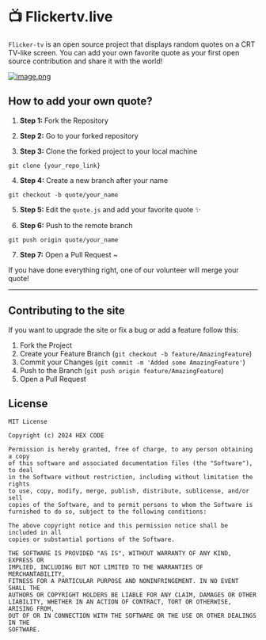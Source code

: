 # 📺 Flickertv.live

`Flicker-tv` is an open source project that displays random quotes on a CRT TV-like screen. You can add your own favorite quote as your first open source contribution and share it with the world!

[![image.png](https://i.postimg.cc/yNwwpqR0/image.png)](https://postimg.cc/yNwwpqR0)

## How to add your own quote?

1. **Step 1:** Fork the Repository

2. **Step 2:** Go to your forked repository

3. **Step 3:** Clone the forked project to your local machine
```
git clone {your_repo_link}
```

4. **Step 4:** Create a new branch after your name
```
git checkout -b quote/your_name
```

5. **Step 5:** Edit the `quote.js` and add your favorite quote ✨

6. **Step 6:** Push to the remote branch
```
git push origin quote/your_name
```

7. **Step 7:** Open a Pull Request ~


If you have done everything right, one of our volunteer will merge your quote! 

---

## Contributing to the site
If you want to upgrade the site or fix a bug or add a feature follow this:

1. Fork the Project
2. Create your Feature Branch (`git checkout -b feature/AmazingFeature`)
3. Commit your Changes (`git commit -m 'Added some AmazingFeature'`)
4. Push to the Branch (`git push origin feature/AmazingFeature`)
5. Open a Pull Request


## License
```
MIT License

Copyright (c) 2024 HEX CODE

Permission is hereby granted, free of charge, to any person obtaining a copy
of this software and associated documentation files (the "Software"), to deal
in the Software without restriction, including without limitation the rights
to use, copy, modify, merge, publish, distribute, sublicense, and/or sell
copies of the Software, and to permit persons to whom the Software is
furnished to do so, subject to the following conditions:

The above copyright notice and this permission notice shall be included in all
copies or substantial portions of the Software.

THE SOFTWARE IS PROVIDED "AS IS", WITHOUT WARRANTY OF ANY KIND, EXPRESS OR
IMPLIED, INCLUDING BUT NOT LIMITED TO THE WARRANTIES OF MERCHANTABILITY,
FITNESS FOR A PARTICULAR PURPOSE AND NONINFRINGEMENT. IN NO EVENT SHALL THE
AUTHORS OR COPYRIGHT HOLDERS BE LIABLE FOR ANY CLAIM, DAMAGES OR OTHER
LIABILITY, WHETHER IN AN ACTION OF CONTRACT, TORT OR OTHERWISE, ARISING FROM,
OUT OF OR IN CONNECTION WITH THE SOFTWARE OR THE USE OR OTHER DEALINGS IN THE
SOFTWARE.
```
